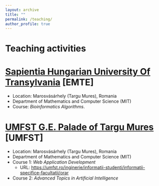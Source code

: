 ```yaml
---
layout: archive
title: ""
permalink: /teaching/
author_profile: true
---
```


Teaching activities
======

# <a target="_new" href="https://ms.sapientia.ro/">Sapientia Hungarian University Of Transylvania</a> [EMTE] 
* Location: Marosvásárhely (Targu Mures), Romania
* Department of Mathematics and Computer Science (MIT)
* Course: _Bioinformatics Algorithms_.
 
# <a target="_new" href="https://www.umfst.ro/">UMFST G.E. Palade of Targu Mures</a> [UMFST] 
* Location: Marosvásárhely (Targu Mures), Romania
* Department of Mathematics and Computer Science (MIT)
* Course 1: _Web Application Development_
  * URL: https://umfst.ro/inginerie/informatii-studenti/informatii-specifice-facultatii/orar
* Course 2: _Advanced Topics in Artificial Intelligence_
